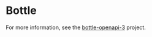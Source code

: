 # Bottle

For more information, see the [bottle-openapi-3](https://github.com/cope-systems/bottle-openapi-3) project.
